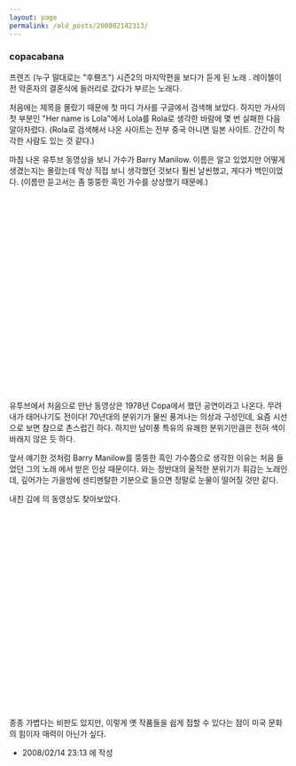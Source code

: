 ```yaml
---
layout: page
permalink: /old_posts/200802142313/
---
```


### copacabana

프렌즈 (누구 말대로는 "후뤤즈") 시즌2의 마지막편을 보다가 듣게 된 노래 <copacabana>.
레이첼이 전 약혼자의 결혼식에 들러리로 갔다가 부르는 노래다.

처음에는 제목을 몰랐기 때문에 첫 마디 가사를 구글에서 검색해 보았다.
하지만 가사의 첫 부분인 "Her name is Lola"에서 Lola를 Rola로 생각한 바람에 몇 번 실패한 다음 알아차렸다.
(Rola로 검색해서 나온 사이트는 전부 중국 아니면 일본 사이트. 간간이 착각한 사람도 있는 것 같다.)

마침 나온 유투브 동영상을 보니 가수가 Barry Manilow.
이름은 알고 있었지만 어떻게 생겼는지는 몰랐는데 막상 직접 보니 생각했던 것보다 훨씬 날씬했고, 게다가 백인이었다. (이름만 듣고서는 좀 뚱뚱한 흑인 가수를 상상했기 때문에.)

<object height="355" width="425"><embed height="355" src="http://www.youtube.com/v/6gC3EqrpDf4&amp;rel=1" type="application/x-shockwave-flash" width="425" wmode="transparent"/></object>

유투브에서 처음으로 만난 동영상은 1978년 Copa에서 했던 공연이라고 나온다. 무려 내가 태어나기도 전이다!
70년대의 분위기가 물씬 풍겨나는 의상과 구성인데, 요즘 시선으로 보면 참으로 촌스럽긴 하다.
하지만 남미풍 특유의 유쾌한 분위기만큼은 전혀 색이 바래지 않은 듯 하다.

앞서 얘기한 것처럼 Barry Manilow를 뚱뚱한 흑인 가수쯤으로 생각한 이유는 처음 들었던 그의 노래 <when october goes>에서 받은 인상 때문이다. <copacabana>와는 정반대의 울적한 분위기가 휘감는 노래인데, 깊어가는 가을밤에 센티멘탈한 기분으로 들으면 정말로 눈물이 떨어질 것만 같다.

내친 김에 <when october goes>의 동영상도 찾아보았다.

<object height="355" width="425"><embed height="355" src="http://www.youtube.com/v/bEpj68Qf5jQ&amp;rel=1" type="application/x-shockwave-flash" width="425" wmode="transparent"/></object>

종종 가볍다는 비판도 있지만, 이렇게 옛 작품들을 쉽게 접할 수 있다는 점이 미국 문화의 힘이자 매력이 아닌가 싶다.





- 2008/02/14 23:13 에 작성